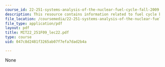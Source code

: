 ```yaml
---
course_id: 22-251-systems-analysis-of-the-nuclear-fuel-cycle-fall-2009
description: This resource contains information related to fuel cycle basics.
file_location: /coursemedia/22-251-systems-analysis-of-the-nuclear-fuel-cycle-fall-2009/047c8d2481f3265ab07f7efa7dad2b4a_MIT22_251F09_lec22.pdf
file_type: application/pdf
layout: pdf
title: MIT22_251F09_lec22.pdf
type: course
uid: 047c8d2481f3265ab07f7efa7dad2b4a

---
```

None